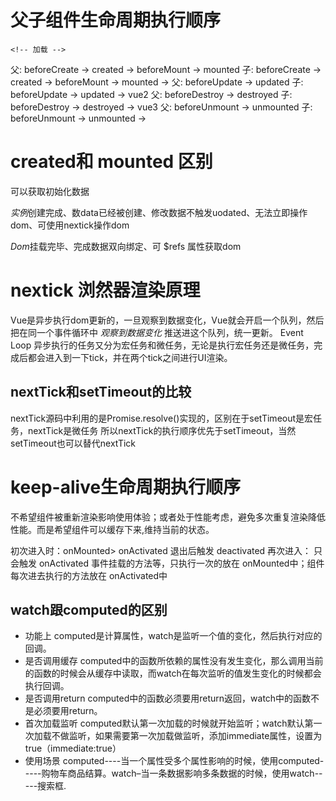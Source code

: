 <!--
 * @Description:  
 * @Author: 王天琦
 * @Date: 2023-10-25 10:01:16
-->
# 父子组件生命周期执行顺序
    <!-- 加载 -->
父: beforeCreate ->  created ->  beforeMount ->                                                    mounted
子:                                            beforeCreate -> created -> beforeMount -> mounted ->
    <!-- 更新 -->
父: beforeUpdate ->                          updated
子:                beforeUpdate -> updated ->
    <!-- 销毁 -->
vue2
父: beforeDestroy ->                              destroyed
子:                 beforeDestroy -> destroyed ->
vue3
父: beforeUnmount ->                            unmounted
子:                beforeUnmount -> unmounted ->
# created和 mounted 区别
<!-- created -->可以获取初始化数据
*实例*创建完成、数data已经被创建、修改数据不触发uodated、无法立即操作dom、可使用nextick操作dom
<!-- mounted -->
*Dom*挂载完毕、完成数据双向绑定、可 $refs 属性获取dom
# nextick 浏然器渲染原理
Vue是异步执行dom更新的，一旦观察到数据变化，Vue就会开启一个队列，然后把在同一个事件循环中 *观察到数据变化* 推送进这个队列，统一更新。
Event Loop 异步执行的任务又分为宏任务和微任务，无论是执行宏任务还是微任务，完成后都会进入到一下tick，并在两个tick之间进行UI渲染。
## nextTick和setTimeout的比较
nextTick源码中利用的是Promise.resolve()实现的，区别在于setTimeout是宏任务，nextTick是微任务
所以nextTick的执行顺序优先于setTimeout，当然setTimeout也可以替代nextTick
# keep-alive生命周期执行顺序
不希望组件被重新渲染影响使用体验；或者处于性能考虑，避免多次重复渲染降低性能。而是希望组件可以缓存下来,维持当前的状态。

初次进入时：onMounted> onActivated
退出后触发 deactivated
再次进入：
只会触发 onActivated
事件挂载的方法等，只执行一次的放在 onMounted中；组件每次进去执行的方法放在 onActivated中

## watch跟computed的区别
- 功能上
computed是计算属性，watch是监听一个值的变化，然后执行对应的回调。
- 是否调用缓存
computed中的函数所依赖的属性没有发生变化，那么调用当前的函数的时候会从缓存中读取，而watch在每次监听的值发生变化的时候都会执行回调。
- 是否调用return
computed中的函数必须要用return返回，watch中的函数不是必须要用return。
- 首次加载监听
computed默认第一次加载的时候就开始监听；watch默认第一次加载不做监听，如果需要第一次加载做监听，添加immediate属性，设置为true（immediate:true）
- 使用场景
computed----当一个属性受多个属性影响的时候，使用computed-----购物车商品结算。watch–当一条数据影响多条数据的时候，使用watch-----搜索框.